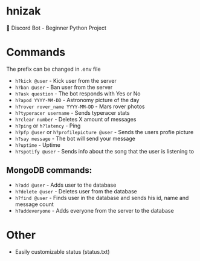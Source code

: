 # hnizak
🤖 Discord Bot - Beginner Python Project

# Commands
The prefix can be changed in .env file
* ```h?kick @user``` - Kick user from the server
* ```h?ban @user``` - Ban user from the server
* ```h?ask question``` - The bot responds with Yes or No
* ```h?apod YYYY-MM-DD``` - Astronomy picture of the day
* ```h?rover rover_name YYYY-MM-DD``` - Mars rover photos
* ```h?typeracer username``` - Sends typeracer stats
* ```h?clear number``` - Deletes X amount of messages
* ```h?ping``` or ```h?latency``` - Ping
* ```h?pfp @user``` or ```h?profilepicture @user``` - Sends the users profie picture
* ```h?say message``` - The bot will send your message
* ```h?uptime``` - Uptime
* ```h?spotify @user``` - Sends info about the song that the user is listening to
## MongoDB commands:
* ```h?add @user``` - Adds user to the database
* ```h?delete @user``` - Deletes user from the database
* ```h?find @user``` - Finds user in the database and sends his id, name and message count
* ```h?addeveryone``` - Adds everyone from the server to the database
# Other
* Easily customizable status (status.txt)
